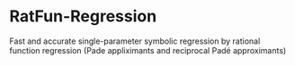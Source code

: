 # RatFun-Regression
Fast and accurate single-parameter symbolic regression by rational function regression (Pade appliximants and reciprocal Padé approximants)
